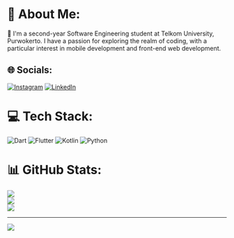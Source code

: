 # 💫 About Me:
🔭 I'm a second-year Software Engineering student at Telkom University, Purwokerto. I have a passion for exploring the realm of coding, with a particular interest in mobile development and front-end web development.




## 🌐 Socials:
[![Instagram](https://img.shields.io/badge/Instagram-%23E4405F.svg?logo=Instagram&logoColor=white)](https://instagram.com/rhysall_) [![LinkedIn](https://img.shields.io/badge/LinkedIn-%230077B5.svg?logo=linkedin&logoColor=white)](https://linkedin.com/in/aufa-muhammad) 

# 💻 Tech Stack:
![Dart](https://img.shields.io/badge/dart-%230175C2.svg?style=for-the-badge&logo=dart&logoColor=white) ![Flutter](https://img.shields.io/badge/Flutter-%2302569B.svg?style=for-the-badge&logo=Flutter&logoColor=white) ![Kotlin](https://img.shields.io/badge/kotlin-%237F52FF.svg?style=for-the-badge&logo=kotlin&logoColor=white) ![Python](https://img.shields.io/badge/python-3670A0?style=for-the-badge&logo=python&logoColor=ffdd54)
# 📊 GitHub Stats:
![](https://github-readme-stats.vercel.app/api?username=Rhystall&theme=tokyonight&hide_border=false&include_all_commits=true&count_private=true)<br/>
![](https://github-readme-streak-stats.herokuapp.com/?user=Rhystall&theme=tokyonight&hide_border=false)<br/>
![](https://github-readme-stats.vercel.app/api/top-langs/?username=Rhystall&theme=tokyonight&hide_border=false&include_all_commits=true&count_private=true&layout=compact)


---
[![](https://visitcount.itsvg.in/api?id=Rhystall&icon=2&color=6)](https://visitcount.itsvg.in)

<!-- Proudly created with GPRM ( https://gprm.itsvg.in ) -->
